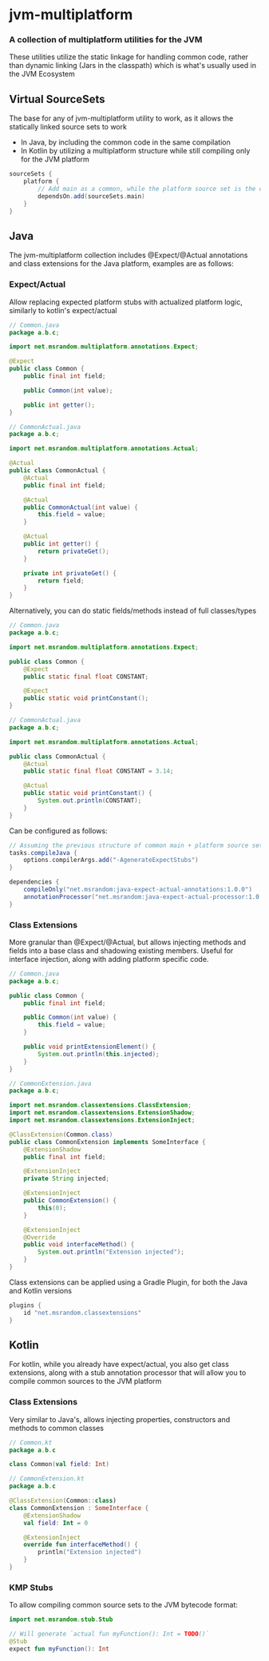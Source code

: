 # jvm-multiplatform
### A collection of multiplatform utilities for the JVM

These utilities utilize the static linkage for handling common code, rather than dynamic linking (Jars in the classpath) which is what's usually used in the JVM Ecosystem

## Virtual SourceSets
The base for any of jvm-multiplatform utility to work, as it allows the statically linked source sets to work
- In Java, by including the common code in the same compilation
- In Kotlin by utilizing a multiplatform structure while still compiling only for the JVM platform

```groovy
sourceSets {
    platform {
        // Add main as a common, while the platform source set is the one expected to be runnable
        dependsOn.add(sourceSets.main)
    }
}
```

## Java
The jvm-multiplatform collection includes @Expect/@Actual annotations and class extensions for the Java platform, examples are as follows:

### Expect/Actual
Allow replacing expected platform stubs with actualized platform logic, similarly to kotlin's expect/actual

```java
// Common.java
package a.b.c;

import net.msrandom.multiplatform.annotations.Expect;

@Expect
public class Common {
    public final int field;

    public Common(int value);

    public int getter();
}
```

```java
// CommonActual.java
package a.b.c;

import net.msrandom.multiplatform.annotations.Actual;

@Actual
public class CommonActual {
    @Actual
    public final int field;

    @Actual
    public CommonActual(int value) {
        this.field = value;
    }

    @Actual
    public int getter() {
        return privateGet();
    }

    private int privateGet() {
        return field;
    }
}
```

Alternatively, you can do static fields/methods instead of full classes/types
```java
// Common.java
package a.b.c;

import net.msrandom.multiplatform.annotations.Expect;

public class Common {
    @Expect
    public static final float CONSTANT;

    @Expect
    public static void printConstant();
}
```

```java
// CommonActual.java
package a.b.c;

import net.msrandom.multiplatform.annotations.Actual;

public class CommonActual {
    @Actual
    public static final float CONSTANT = 3.14;

    @Actual
    public static void printConstant() {
        System.out.println(CONSTANT);
    }
}
```

Can be configured as follows:
```groovy
// Assuming the previous structure of common main + platform source set
tasks.compileJava {
    options.compilerArgs.add("-AgenerateExpectStubs")
}

dependencies {
    compileOnly("net.msrandom:java-expect-actual-annotations:1.0.0")
    annotationProcessor("net.msrandom:java-expect-actual-processor:1.0.8")
}
```

### Class Extensions
More granular than @Expect/@Actual, but allows injecting methods and fields into a base class and shadowing existing members. Useful for interface injection, along with adding platform specific code.

```java
// Common.java
package a.b.c;

public class Common {
    public final int field;

    public Common(int value) {
        this.field = value;
    }

    public void printExtensionElement() {
        System.out.println(this.injected);
    }
}
```

```java
// CommonExtension.java
package a.b.c;

import net.msrandom.classextensions.ClassExtension;
import net.msrandom.classextensions.ExtensionShadow;
import net.msrandom.classextensions.ExtensionInject;

@ClassExtension(Common.class)
public class CommonExtension implements SomeInterface {
    @ExtensionShadow
    public final int field;

    @ExtensionInject
    private String injected;

    @ExtensionInject
    public CommonExtension() {
        this(0);
    }

    @ExtensionInject
    @Override
    public void interfaceMethod() {
        System.out.println("Extension injected");
    }
}
```

Class extensions can be applied using a Gradle Plugin, for both the Java and Kotlin versions
```groovy
plugins {
    id "net.msrandom.classextensions"
}
```

## Kotlin
For kotlin, while you already have expect/actual, you also get class extensions, along with a stub annotation processor that will allow you to compile common sources to the JVM platform

### Class Extensions
Very similar to Java's, allows injecting properties, constructors and methods to common classes

```kotlin
// Common.kt
package a.b.c

class Common(val field: Int)
```

```kotlin
// CommonExtension.kt
package a.b.c

@ClassExtension(Common::class)
class CommonExtension : SomeInterface {
    @ExtensionShadow
    val field: Int = 0

    @ExtensionInject
    override fun interfaceMethod() {
        println("Extension injected")
    }
}
```

### KMP Stubs
To allow compiling common source sets to the JVM bytecode format:

```kotlin
import net.msrandom.stub.Stub

// Will generate `actual fun myFunction(): Int = TODO()`
@Stub
expect fun myFunction(): Int
```
